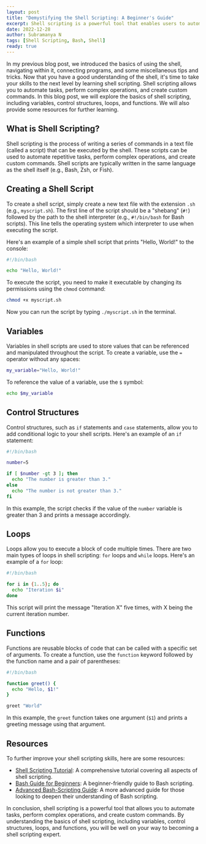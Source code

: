 ```yaml
---
layout: post
title: "Demystifying the Shell Scripting: A Beginner's Guide"
excerpt: Shell scripting is a powerful tool that enables users to automate tasks, perform complex operations, and create custom commands. In this beginner's guide, we will explore the basics of shell scripting, including creating and executing scripts, working with variables, control structures, loops, and functions. By understanding these fundamental concepts, you will be well on your way to mastering shell scripting and unlocking its full potential.
date: 2022-12-28
author: Subramanya N
tags: [Shell Scripting, Bash, Shell]
ready: true
---
```


In my previous blog post, we introduced the basics of using the shell, navigating within it, connecting programs, and some miscellaneous tips and tricks. Now that you have a good understanding of the shell, it's time to take your skills to the next level by learning shell scripting. Shell scripting allows you to automate tasks, perform complex operations, and create custom commands. In this blog post, we will explore the basics of shell scripting, including variables, control structures, loops, and functions. We will also provide some resources for further learning.

## What is Shell Scripting?

Shell scripting is the process of writing a series of commands in a text file (called a script) that can be executed by the shell. These scripts can be used to automate repetitive tasks, perform complex operations, and create custom commands. Shell scripts are typically written in the same language as the shell itself (e.g., Bash, Zsh, or Fish).

## Creating a Shell Script

To create a shell script, simply create a new text file with the extension `.sh` (e.g., `myscript.sh`). The first line of the script should be a "shebang" (`#!`) followed by the path to the shell interpreter (e.g., `#!/bin/bash` for Bash scripts). This line tells the operating system which interpreter to use when executing the script.

Here's an example of a simple shell script that prints "Hello, World!" to the console:

```bash
#!/bin/bash

echo "Hello, World!"
```

To execute the script, you need to make it executable by changing its permissions using the `chmod` command:

```bash
chmod +x myscript.sh
```

Now you can run the script by typing `./myscript.sh` in the terminal.

## Variables

Variables in shell scripts are used to store values that can be referenced and manipulated throughout the script. To create a variable, use the `=` operator without any spaces:

```bash
my_variable="Hello, World!"
```

To reference the value of a variable, use the `$` symbol:

```bash
echo $my_variable
```

## Control Structures

Control structures, such as `if` statements and `case` statements, allow you to add conditional logic to your shell scripts. Here's an example of an `if` statement:

```bash
#!/bin/bash

number=5

if [ $number -gt 3 ]; then
  echo "The number is greater than 3."
else
  echo "The number is not greater than 3."
fi
```

In this example, the script checks if the value of the `number` variable is greater than 3 and prints a message accordingly.

## Loops

Loops allow you to execute a block of code multiple times. There are two main types of loops in shell scripting: `for` loops and `while` loops. Here's an example of a `for` loop:

```bash
#!/bin/bash

for i in {1..5}; do
  echo "Iteration $i"
done
```

This script will print the message "Iteration X" five times, with X being the current iteration number.

## Functions

Functions are reusable blocks of code that can be called with a specific set of arguments. To create a function, use the `function` keyword followed by the function name and a pair of parentheses:

```bash
#!/bin/bash

function greet() {
  echo "Hello, $1!"
}

greet "World"
```

In this example, the `greet` function takes one argument (`$1`) and prints a greeting message using that argument.

## Resources

To further improve your shell scripting skills, here are some resources:

- [Shell Scripting Tutorial](https://www.shellscript.sh/): A comprehensive tutorial covering all aspects of shell scripting.
- [Bash Guide for Beginners](https://tldp.org/LDP/Bash-Beginners-Guide/html/index.html): A beginner-friendly guide to Bash scripting.
- [Advanced Bash-Scripting Guide](https://tldp.org/LDP/abs/html/index.html): A more advanced guide for those looking to deepen their understanding of Bash scripting.

In conclusion, shell scripting is a powerful tool that allows you to automate tasks, perform complex operations, and create custom commands. By understanding the basics of shell scripting, including variables, control structures, loops, and functions, you will be well on your way to becoming a shell scripting expert.